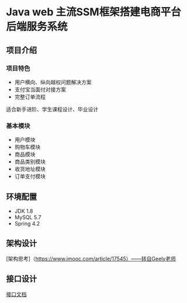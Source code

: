 # Java web 主流SSM框架搭建电商平台后端服务系统 

## 项目介绍
### 项目特色
- 用户横向、纵向越权问题解决方案
- 支付宝当面付对接方案
- 完整订单流程

适合新手进阶、学生课程设计、毕业设计

### 基本模块
- 用户模块
- 购物车模块
- 商品模块
- 商品类别模块
- 收货地址模块
- 订单支付模块

## 环境配置
- JDK 1.8
- MySQL 5.7
- Spring 4.2
## 架构设计
[架构思考]（https://www.imooc.com/article/17545）——转自Geely老师
## 接口设计
[接口文档](https://gitee.com/imooccode/happymmallwiki/wikis/Home)


